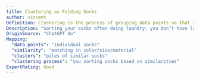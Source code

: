 ```yaml
---
title: Clustering as Folding Socks
author: vincent
Definition: Clustering is the process of grouping data points so that those in the same group (cluster) are more similar to each other than to those in other groups.
Description: "Sorting your socks after doing laundry: you don’t have labels, but you pair socks based on their color, size, and material to form neat clusters of matching socks."
OriginSource: "ChatGPT 4o"
Mapping:
  "data points": "individual socks"
  "similarity": "matching in color/size/material"
  "clusters": "piles of similar socks"
  "clustering process": "you sorting socks based on similarities"
ExpertRating: Good
---
```

